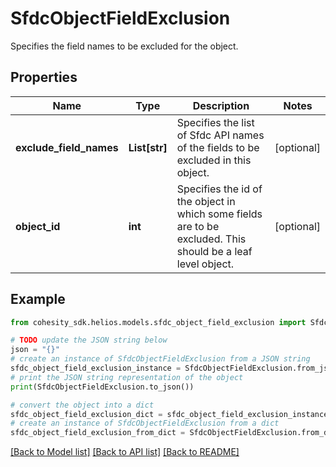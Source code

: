 # SfdcObjectFieldExclusion

Specifies the field names to be excluded for the object.

## Properties

Name | Type | Description | Notes
------------ | ------------- | ------------- | -------------
**exclude_field_names** | **List[str]** | Specifies the list of Sfdc API names of the fields to be excluded in this object. | [optional] 
**object_id** | **int** | Specifies the id of the object in which some fields are to be excluded. This should be a leaf level object. | [optional] 

## Example

```python
from cohesity_sdk.helios.models.sfdc_object_field_exclusion import SfdcObjectFieldExclusion

# TODO update the JSON string below
json = "{}"
# create an instance of SfdcObjectFieldExclusion from a JSON string
sfdc_object_field_exclusion_instance = SfdcObjectFieldExclusion.from_json(json)
# print the JSON string representation of the object
print(SfdcObjectFieldExclusion.to_json())

# convert the object into a dict
sfdc_object_field_exclusion_dict = sfdc_object_field_exclusion_instance.to_dict()
# create an instance of SfdcObjectFieldExclusion from a dict
sfdc_object_field_exclusion_from_dict = SfdcObjectFieldExclusion.from_dict(sfdc_object_field_exclusion_dict)
```
[[Back to Model list]](../README.md#documentation-for-models) [[Back to API list]](../README.md#documentation-for-api-endpoints) [[Back to README]](../README.md)



